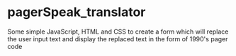 pagerSpeak_translator
=====================

Some simple JavaScript, HTML and CSS to create a form which will replace the user input text and display the replaced text in the form of 1990's pager code